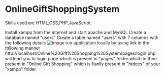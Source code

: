 # OnlineGiftShoppingSystem
Skills used are HTML,CSS,PHP,JavaScript.

Install xampp from the internet and start apache and MySQL
Create a database named "users"
Create a table named "users" with 7 columns with the following details
![image](https://user-images.githubusercontent.com/101183235/175072199-06823109-3a8a-4639-bfe8-a87e40c9aea5.png)
run application locally by using link in the following manner
http://localhost/Online%20Gift%20Shopping%20System/pages/login.php
will lead you to login page which is present in "pages" folder which in then present in "Online Gift Shopping" which is fianlly present in "htdocs" of your "xampp" folder
